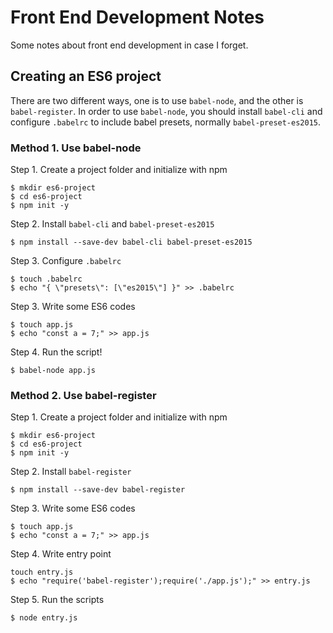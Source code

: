 # Front End Development Notes

Some notes about front end development in case I forget.

## Creating an ES6 project

There are two different ways, one is to use `babel-node`, and the other is `babel-register`. In order to use `babel-node`, you should install `babel-cli` and configure `.babelrc` to include babel presets, normally `babel-preset-es2015`.

### Method 1. Use babel-node

Step 1. Create a project folder and initialize with npm
```
$ mkdir es6-project
$ cd es6-project
$ npm init -y
```

Step 2. Install `babel-cli` and `babel-preset-es2015`
```
$ npm install --save-dev babel-cli babel-preset-es2015
```

Step 3. Configure `.babelrc`
```
$ touch .babelrc
$ echo "{ \"presets\": [\"es2015\"] }" >> .babelrc
```

Step 3. Write some ES6 codes
```
$ touch app.js
$ echo "const a = 7;" >> app.js
```

Step 4. Run the script!
```
$ babel-node app.js
```
### Method 2. Use babel-register

Step 1. Create a project folder and initialize with npm
```
$ mkdir es6-project
$ cd es6-project
$ npm init -y
```

Step 2. Install `babel-register`
```
$ npm install --save-dev babel-register
```

Step 3. Write some ES6 codes
```
$ touch app.js
$ echo "const a = 7;" >> app.js
```
Step 4. Write entry point
```
touch entry.js
$ echo "require('babel-register');require('./app.js');" >> entry.js
```

Step 5. Run the scripts
```
$ node entry.js
```
